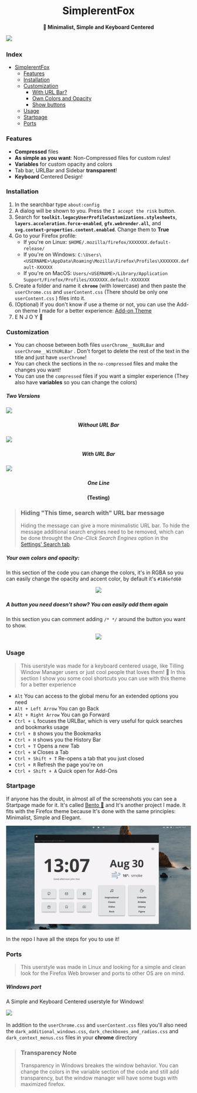 <div align="center">
<h1>SimplerentFox</h1>
<b>🦊 Minimalist, Simple and Keyboard Centered</b>
</div>

![](https://github.com/MiguelRAvila/SimplerentFox/blob/master/Images/head.png)

### Index

-   [SimplerentFox](#)
    -   [Features](#features)
    -   [Installation](#installation)
    -   [Customization](#customization)
         - [With URL Bar?](#two-versions)
         - [Own Colors and Opacity](#your-own-colors-and-opacity)
         - [Show buttons](#a-button-you-need-doesnt-show-you-can-easily-add-them-again)
    -   [Usage](#usage)
    -   [Startpage](#startpage)
    -   [Ports](#ports)

### Features

-   **Compressed** files
-   **As simple as you want**: Non-Compressed files for custom rules!
-   **Variables** for custom opacity and colors
-   Tab bar, URLBar and Sidebar **transparent**!
-   **Keyboard** Centered Design!

### Installation

1. In the searchbar type `about:config`
2. A dialog will be shown to you. Press the `I accept the risk` button.
3. Search for **`toolkit.legacyUserProfileCustomizations.stylesheets`**, **`layers.acceleration.force-enabled`**, **`gfx.webrender.all`**, and **`svg.context-properties.content.enabled`**. Change them to **True**
4. Go to your Firefox profile:
    - If you're on Linux: `$HOME/.mozilla/firefox/XXXXXXX.default-release/`
    - If you're on Windows: `C:\Users\<USERNAME>\AppData\Roaming\Mozilla\Firefox\Profiles\XXXXXXX.default-XXXXXX`
    - If you're on MacOS: `Users/<USERNAME>/Library/Application Support/Firefox/Profiles/XXXXXXX.default-XXXXXXX`
5. Create a folder and name it **`chrome`** (with lowercase) and then paste the `userChrome.css` and `userContent.css` (There should be only one `userContent.css` ) files into it.
6. (Optional) If you don't know if use a theme or not, you can use the Add-on theme I made for a better experience: [Add-on Theme](https://addons.mozilla.org/en-US/firefox/addon/simplerentfox/)
7. E N J O Y 🦊

### Customization

-   You can choose between both files `userChrome__NoURLBar` and `userChrome__WithURLBar` . Don't forget to delete the rest of the text in the title and just have `userChrome`!
-   You can check the sections in the `no-compressed` files and make the changes you want!
-   You can use the `compressed` files if you want a simpler experience (They also have **variables** so you can change the colors)

##### Two Versions

![](https://github.com/MiguelRAvila/SimplerentFox/blob/master/Images/WithURLBar.png)

<div align="center">
<h5>Without URL Bar</h5>
</div>

![](https://github.com/MiguelRAvila/SimplerentFox/blob/master/Images/WithoutURLBar.png)

<div align="center">
<h5>With URL Bar</h5>
</div>

![](https://github.com/MiguelRAvila/SimplerentFox/blob/master/Images/OneLine.png)

<div align="center">
<h5>One Line</h5>
<b>(Testing)</b>
</div>

> ### Hiding "This time, search with" URL bar message
>
> Hiding the message can give a more minimalistic URL bar. To hide the message additional search engines need to be removed, which can be done throught the _One-Click Search Engines_ option in the [Settings' Search tab](about:preferences#search).

##### Your own colors and opacity:

In this section of the code you can change the colors, it's in RGBA so you can easily change the opacity and accent color, by default it's `#186efd60`

<p align="center">
  <img src="https://github.com/MiguelRAvila/SimplerentFox/blob/master/Images/code-1.png">
</p>

##### A button you need doesn't show? You can easily add them again

In this section you can comment adding `/* */` around the button you want to show.

<p align="center">
  <img src="https://github.com/MiguelRAvila/SimplerentFox/blob/master/Images/code-2.png">
</p>

### Usage

> This userstyle was made for a keyboard centered usage, like Tilling Window Manager users or just cool people that loves them! 🤖
> In this section I show you some cool shortcuts you can use with this theme for a better experience

-   `Alt` You can access to the global menu for an extended options you need
-   `Alt + Left Arrow` You can go Back
-   `Alt + Right Arrow` You can go Forward
-   `Ctrl + L` focuses the URLBar, which is very useful for quick searches and bookmarks usage
-   `Ctrl + B` shows you the Bookmarks 
-   `Ctrl + H` shows you the History Bar
-   `Ctrl + T` Opens a new Tab
-   `Ctrl + W` Closes a Tab
-   `Ctrl + Shift + T` Re-opens a tab that you just closed
-   `Ctrl + R` Refresh the page you're on
-   `Ctrl + Shift + A` Quick open for Add-Ons

### Startpage

If anyone has the doubt, in almost all of the screenshots you can see a Startpage made for it. It's called [Bento 🍱](https://github.com/MiguelRAvila/Bento) and It's another project I made. It fits with the Firefox theme because It's done with the same principles: Minimalist, Simple and Elegant.

<p align="center">
  <img src="https://github.com/MiguelRAvila/Bento/blob/master/assets/preview.gif">
</p>

In the repo I have all the steps for you to use it!

### Ports

> This userstyle was made in Linux and looking for a simple and clean look for the Firefox Web browser and ports to other OS are on mind.

##### Windows port

A Simple and Keyboard Centered userstyle for Windows!

![](https://github.com/MiguelRAvila/SimplerentFox/blob/master/Images/win.png)

In addition to the `userChrome.css` and `userContent.css` files you'll also need the `dark_additional_windows.css`, `dark_checkboxes_and_radios.css` and `dark_context_menus.css` files in your **chrome** directory

> ### Transparency Note
>
> Transparency in Windows breakes the window behavior. You can change the colors in the variable section of the code and still add transparency, but the window manager will have some bugs with maximized firefox.
